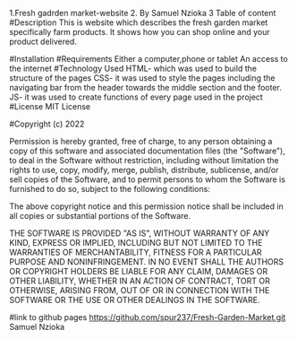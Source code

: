 
 1.Fresh gadrden market-website
 2. By Samuel Nzioka
 3 Table of content
#Description
This is website which describes the fresh garden market specifically farm products. It shows how you can shop online and your product delivered.

#Installation
#Requirements
Either a computer,phone or tablet
An access to the internet
#Technology Used
HTML- which was used to build the structure of the pages
CSS- it was used to style the pages including the navigating bar from the header towards the middle section and the footer.
JS- it was used to create functions of every page used in the project
#License
MIT License

#Copyright (c) 2022

Permission is hereby granted, free of charge, to any person obtaining a copy of this software and associated documentation files (the "Software"), to deal in the Software without restriction, including without limitation the rights to use, copy, modify, merge, publish, distribute, sublicense, and/or sell copies of the Software, and to permit persons to whom the Software is furnished to do so, subject to the following conditions:

The above copyright notice and this permission notice shall be included in all copies or substantial portions of the Software.

THE SOFTWARE IS PROVIDED "AS IS", WITHOUT WARRANTY OF ANY KIND, EXPRESS OR IMPLIED, INCLUDING BUT NOT LIMITED TO THE WARRANTIES OF MERCHANTABILITY, FITNESS FOR A PARTICULAR PURPOSE AND NONINFRINGEMENT. IN NO EVENT SHALL THE AUTHORS OR COPYRIGHT HOLDERS BE LIABLE FOR ANY CLAIM, DAMAGES OR OTHER LIABILITY, WHETHER IN AN ACTION OF CONTRACT, TORT OR OTHERWISE, ARISING FROM, OUT OF OR IN CONNECTION WITH THE SOFTWARE OR THE USE OR OTHER DEALINGS IN THE SOFTWARE.

#link to github pages
https://github.com/spur237/Fresh-Garden-Market.git
Samuel Nzioka
